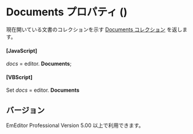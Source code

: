 # Documents プロパティ ()

現在開いている文書のコレクションを示す [Documents コレクション](../documents/index) を返します。

#### \[JavaScript\]

_docs_ = editor. **Documents**;

#### \[VBScript\]

Set _docs_ = editor. **Documents**

## バージョン

EmEditor Professional Version 5.00 以上で利用できます。
